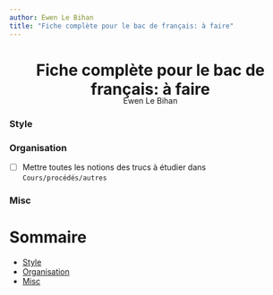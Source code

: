 ```yaml
---
author: Ewen Le Bihan
title: "Fiche complète pour le bac de français: à faire"
---
```


<center><h1 style='margin-bottom:-5px;'>Fiche complète pour le bac de français: à faire</h1>Ewen Le Bihan</center>

### Style
### Organisation
- [ ] Mettre toutes les notions des trucs à étudier dans `Cours/procédés/autres`
### Misc

<!-- @import "[TOC]" {cmd="toc" depthFrom=1 depthTo=3 orderedList=false} -->
<h1>Sommaire</h1>
<!-- code_chunk_output -->

* [Style](#style)
* [Organisation](#organisation)
* [Misc](#misc)

<!-- /code_chunk_output -->